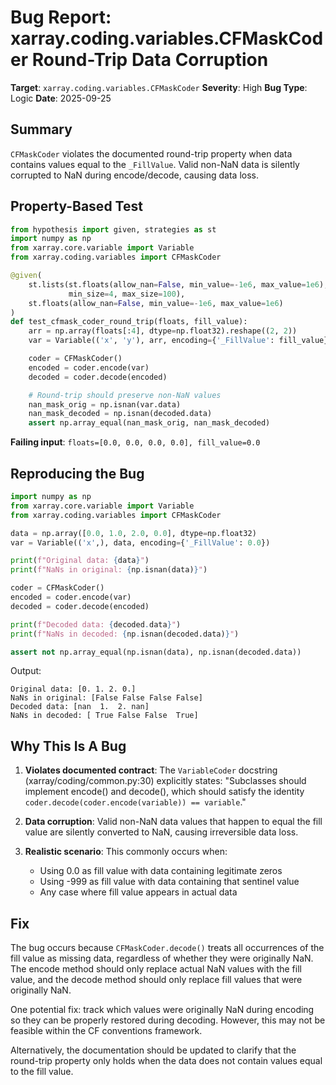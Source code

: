# Bug Report: xarray.coding.variables.CFMaskCoder Round-Trip Data Corruption

**Target**: `xarray.coding.variables.CFMaskCoder`
**Severity**: High
**Bug Type**: Logic
**Date**: 2025-09-25

## Summary

`CFMaskCoder` violates the documented round-trip property when data contains values equal to the `_FillValue`. Valid non-NaN data is silently corrupted to NaN during encode/decode, causing data loss.

## Property-Based Test

```python
from hypothesis import given, strategies as st
import numpy as np
from xarray.core.variable import Variable
from xarray.coding.variables import CFMaskCoder

@given(
    st.lists(st.floats(allow_nan=False, min_value=-1e6, max_value=1e6),
             min_size=4, max_size=100),
    st.floats(allow_nan=False, min_value=-1e6, max_value=1e6)
)
def test_cfmask_coder_round_trip(floats, fill_value):
    arr = np.array(floats[:4], dtype=np.float32).reshape((2, 2))
    var = Variable(('x', 'y'), arr, encoding={'_FillValue': fill_value})

    coder = CFMaskCoder()
    encoded = coder.encode(var)
    decoded = coder.decode(encoded)

    # Round-trip should preserve non-NaN values
    nan_mask_orig = np.isnan(var.data)
    nan_mask_decoded = np.isnan(decoded.data)
    assert np.array_equal(nan_mask_orig, nan_mask_decoded)
```

**Failing input**: `floats=[0.0, 0.0, 0.0, 0.0], fill_value=0.0`

## Reproducing the Bug

```python
import numpy as np
from xarray.core.variable import Variable
from xarray.coding.variables import CFMaskCoder

data = np.array([0.0, 1.0, 2.0, 0.0], dtype=np.float32)
var = Variable(('x',), data, encoding={'_FillValue': 0.0})

print(f"Original data: {data}")
print(f"NaNs in original: {np.isnan(data)}")

coder = CFMaskCoder()
encoded = coder.encode(var)
decoded = coder.decode(encoded)

print(f"Decoded data: {decoded.data}")
print(f"NaNs in decoded: {np.isnan(decoded.data)}")

assert not np.array_equal(np.isnan(data), np.isnan(decoded.data))
```

Output:
```
Original data: [0. 1. 2. 0.]
NaNs in original: [False False False False]
Decoded data: [nan  1.  2. nan]
NaNs in decoded: [ True False False  True]
```

## Why This Is A Bug

1. **Violates documented contract**: The `VariableCoder` docstring (xarray/coding/common.py:30) explicitly states: "Subclasses should implement encode() and decode(), which should satisfy the identity `coder.decode(coder.encode(variable)) == variable`."

2. **Data corruption**: Valid non-NaN data values that happen to equal the fill value are silently converted to NaN, causing irreversible data loss.

3. **Realistic scenario**: This commonly occurs when:
   - Using 0.0 as fill value with data containing legitimate zeros
   - Using -999 as fill value with data containing that sentinel value
   - Any case where fill value appears in actual data

## Fix

The bug occurs because `CFMaskCoder.decode()` treats all occurrences of the fill value as missing data, regardless of whether they were originally NaN. The encode method should only replace actual NaN values with the fill value, and the decode method should only replace fill values that were originally NaN.

One potential fix: track which values were originally NaN during encoding so they can be properly restored during decoding. However, this may not be feasible within the CF conventions framework.

Alternatively, the documentation should be updated to clarify that the round-trip property only holds when the data does not contain values equal to the fill value.